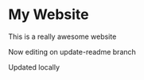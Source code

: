 # My Website

This is a really awesome website

Now editing on update-readme branch


Updated locally